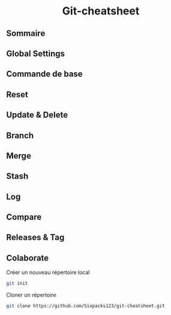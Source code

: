  # <center> Git-cheatsheet</center>

## Sommaire 


## Global Settings
## Commande de base

## Reset

## Update & Delete

## Branch

## Merge

## Stash

## Log

## Compare 

## Releases & Tag 

## Colaborate 
Créer un nouveau répertoire local
```BASH
git init
```
Cloner un répertoire
```BASH
git clone https://github.com/Sixpacks123/git-cheatsheet.git
```
